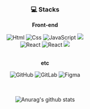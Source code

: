 <div align="center">

  ### 💻 Stacks 

  **Front-end**

  <div>
    <img alt="Html" src ="https://img.shields.io/badge/HTML5-E34F26.svg?&style=for-the-badge&logo=HTML5&logoColor=white"/>
    <img alt="Css" src ="https://img.shields.io/badge/CSS3-1572B6.svg?&style=for-the-badge&logo=CSS3&logoColor=white"/>
    <img alt="JavaScript" src ="https://img.shields.io/badge/JavaScript-F7DF1E.svg?&style=for-the-badge&logo=JavaScript&logoColor=black"/>
    <img src="https://img.shields.io/badge/TypeScript-3776AB?style=for-the-badge&logo=TypeScript&logoColor=white">
  </div>

  <div>
    <img alt="React" src ="https://img.shields.io/badge/React-87CEFA.svg?&style=for-the-badge&logo=REACT&logoColor=white"/>
    <img alt="React" src ="https://img.shields.io/badge/ReactNative-87CEFA.svg?&style=for-the-badge&logo=REACT&logoColor=white"/>
    <img src="https://img.shields.io/badge/vue.js-4FC08D?style=for-the-badge&logo=vue.js&logoColor=white">
  </div>
  
  <br/>

  **etc**

  <div>
    <img alt="GitHub" src ="https://img.shields.io/badge/GitHub-181717.svg?&style=for-the-badge&logo=GitHub&logoColor=white"/>
    <img alt="GitLab" src ="https://img.shields.io/badge/GitLab-FC6D26.svg?&style=for-the-badge&logo=GitLab&logoColor=white"/>
<!--     <img alt="Storybook" src ="https://img.shields.io/badge/Storybook-FF4785.svg?&style=for-the-badge&logo=Storybook&logoColor=white"/> -->
    <img alt="Figma" src ="https://img.shields.io/badge/Figma-F24E1E.svg?&style=for-the-badge&logo=Figma&logoColor=white"/>
  </div>


  <br/>
  <br/>

  ![Anurag's github stats](https://github-readme-stats.vercel.app/api?username=0909oje&show_icons=true&theme=tokyonight)
  
  
</div>



